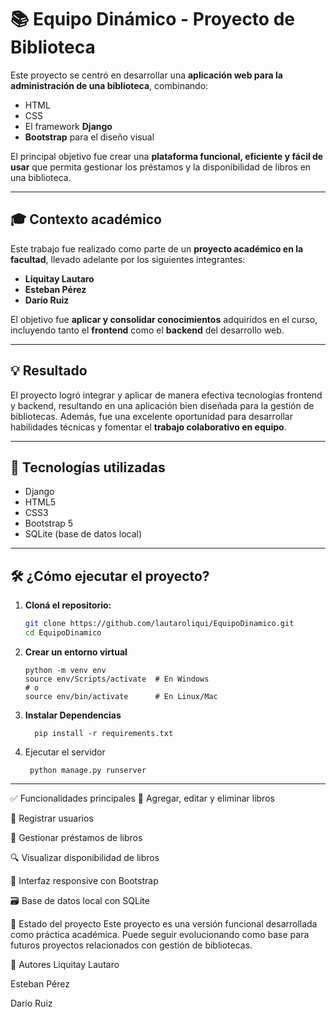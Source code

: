 # 📚 Equipo Dinámico - Proyecto de Biblioteca

Este proyecto se centró en desarrollar una **aplicación web para la administración de una biblioteca**, combinando:

- HTML
- CSS
- El framework **Django**
- **Bootstrap** para el diseño visual

El principal objetivo fue crear una **plataforma funcional, eficiente y fácil de usar** que permita gestionar los préstamos y la disponibilidad de libros en una biblioteca.

---

## 🎓 Contexto académico

Este trabajo fue realizado como parte de un **proyecto académico en la facultad**, llevado adelante por los siguientes integrantes:

- **Liquitay Lautaro**
- **Esteban Pérez**
- **Darío Ruiz**

El objetivo fue **aplicar y consolidar conocimientos** adquiridos en el curso, incluyendo tanto el **frontend** como el **backend** del desarrollo web.

---

## 💡 Resultado

El proyecto logró integrar y aplicar de manera efectiva tecnologías frontend y backend, resultando en una aplicación bien diseñada para la gestión de bibliotecas. Además, fue una excelente oportunidad para desarrollar habilidades técnicas y fomentar el **trabajo colaborativo en equipo**.

---

## 🚀 Tecnologías utilizadas

- Django
- HTML5
- CSS3
- Bootstrap 5
- SQLite (base de datos local)

---

## 🛠️ ¿Cómo ejecutar el proyecto?

1. **Cloná el repositorio:**
   ```bash
   git clone https://github.com/lautaroliqui/EquipoDinamico.git
   cd EquipoDinamico
2. **Crear un entorno virtual**
   ```
   python -m venv env
   source env/Scripts/activate  # En Windows
   # o
   source env/bin/activate      # En Linux/Mac
4. **Instalar Dependencias**
   ```
     pip install -r requirements.txt
6. Ejecutar el servidor
   ```
    python manage.py runserver
   
---

✅ Funcionalidades principales
📖 Agregar, editar y eliminar libros

👤 Registrar usuarios

🔄 Gestionar préstamos de libros

🔍 Visualizar disponibilidad de libros

🎨 Interfaz responsive con Bootstrap

🗃️ Base de datos local con SQLite

📌 Estado del proyecto
Este proyecto es una versión funcional desarrollada como práctica académica. Puede seguir evolucionando como base para futuros proyectos relacionados con gestión de bibliotecas.

🙌 Autores
Liquitay Lautaro

Esteban Pérez

Darío Ruiz

